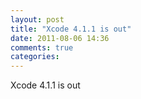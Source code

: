 ```yaml
---
layout: post
title: "Xcode 4.1.1 is out"
date: 2011-08-06 14:36
comments: true
categories: 
---
```


Xcode 4.1.1 is out

